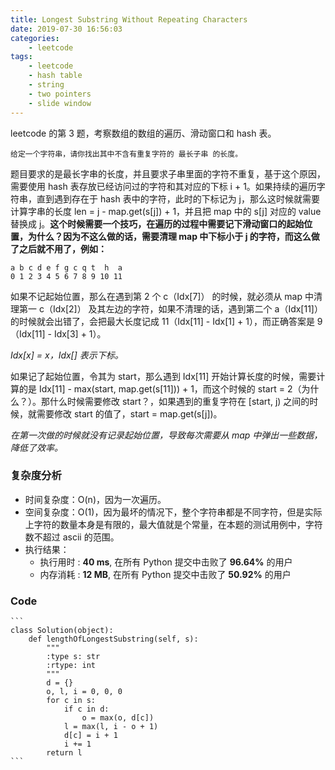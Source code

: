 ```yaml
---
title: Longest Substring Without Repeating Characters
date: 2019-07-30 16:56:03
categories:
    - leetcode
tags: 
    - leetcode
    - hash table
    - string
    - two pointers
    - slide window
---
```


leetcode 的第 3 题，考察数组的数组的遍历、滑动窗口和 hash 表。

    给定一个字符串，请你找出其中不含有重复字符的 最长子串 的长度。

<!-- more -->

题目要求的是最长字串的长度，并且要求子串里面的字符不重复，基于这个原因，需要使用 hash 表存放已经访问过的字符和其对应的下标 i + 1。如果持续的遍历字符串，直到遇到存在于 hash 表中的字符，此时的下标记为 j，那么这时候就需要计算字串的长度 len = j - map.get(s[j]) + 1，并且把 map 中的 s[j] 对应的 value 替换成 j。**这个时候需要一个技巧，在遍历的过程中需要记下滑动窗口的起始位置，为什么？因为不这么做的话，需要清理 map 中下标小于 j 的字符，而这么做了之后就不用了，例如：**

    a b c d e f g c q t  h  a
    0 1 2 3 4 5 6 7 8 9 10 11

如果不记起始位置，那么在遇到第 2 个 c（Idx[7]） 的时候，就必须从 map 中清理第一 c（Idx[2]） 及其左边的字符，如果不清理的话，遇到第二个 a（Idx[11]）的时候就会出错了，会把最大长度记成 11（Idx[11] - Idx[1] + 1），而正确答案是 9 （Idx[11] - Idx[3] + 1）。

*Idx[x] = x，Idx[] 表示下标。*

如果记了起始位置，令其为 start，那么遇到 Idx[11] 开始计算长度的时候，需要计算的是 Idx[11] - max(start, map.get(s[11])) + 1，而这个时候的 start = 2（为什么？）。那什么时候需要修改 start？，如果遇到的重复字符在 [start, j) 之间的时候，就需要修改 start 的值了，start = map.get(s[j])。

*在第一次做的时候就没有记录起始位置，导致每次需要从 map 中弹出一些数据，降低了效率。*

### 复杂度分析

- 时间复杂度：O(n)，因为一次遍历。
- 空间复杂度：O(1)，因为最坏的情况下，整个字符串都是不同字符，但是实际上字符的数量本身是有限的，最大值就是个常量，在本题的测试用例中，字符数不超过 ascii 的范围。
- 执行结果：
  - 执行用时 : **40 ms**, 在所有 Python 提交中击败了 **96.64%** 的用户
  - 内存消耗 : **12 MB**, 在所有 Python 提交中击败了 **50.92%** 的用户

### Code

    ```
    class Solution(object):
        def lengthOfLongestSubstring(self, s):
            """
            :type s: str
            :rtype: int
            """
            d = {}
            o, l, i = 0, 0, 0
            for c in s:
                if c in d:
                    o = max(o, d[c])
                l = max(l, i - o + 1)
                d[c] = i + 1
                i += 1
            return l
    ```

